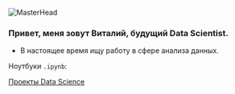 ![MasterHead](https://mir-s3-cdn-cf.behance.net/project_modules/max_1200/942fdf48222763.5891fd792ead0.gif)

### Привет, меня зовут Виталий, будущий Data Scientist.
- В настоящее время ищу работу в сфере анализа данных.
<!--
**korobovv59/korobovv59** is a ✨ _special_ ✨ repository because its `README.md` (this file) appears on your GitHub profile.

Here are some ideas to get you started:

- 🔭 I’m currently working on ...
- 🌱 I’m currently learning ...
- 👯 I’m looking to collaborate on ...
- 🤔 I’m looking for help with ...
- 💬 Ask me about ...
- 📫 How to reach me: ...
- 😄 Pronouns: ...
- ⚡ Fun fact: ...
-->
Ноутбуки `.ipynb`:

[Проекты Data Science](https://github.com/korobovv59/data_science_projects) 
